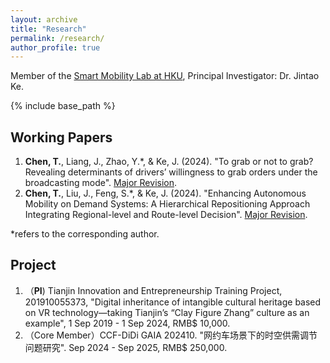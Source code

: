 ```yaml
---
layout: archive
title: "Research"
permalink: /research/
author_profile: true
---
```



Member of the [Smart Mobility Lab at HKU](https://sites.google.com/view/kejintao/home), Principal Investigator: Dr. Jintao Ke.

{% include base_path %}

## Working Papers

1. **Chen, T.**, Liang, J., Zhao, Y.*, & Ke, J. (2024). "To grab or not to grab? Revealing determinants of drivers’ willingness to grab orders under the broadcasting mode". <u>Major Revision</u>.
2. **Chen, T.**, Liu, J., Feng, S.*, & Ke, J. (2024). "Enhancing Autonomous Mobility on Demand Systems: A Hierarchical Repositioning Approach Integrating Regional-level and Route-level Decision". <u>Major Revision</u>.

*refers to the corresponding author.

## Project
1. （**PI**) Tianjin Innovation and Entrepreneurship Training Project, 201910055373, "Digital inheritance of intangible cultural heritage based on VR technology—taking Tianjin’s “Clay Figure Zhang” culture as an example", 1 Sep 2019 - 1 Sep 2024, RMB$ 10,000.
2. （Core Member）CCF-DiDi GAIA 202410. "网约车场景下的时空供需调节问题研究". Sep 2024 - Sep 2025, RMB$ 250,000.


